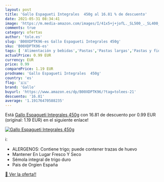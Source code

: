 ```yaml
---
layout: post
title: 'Gallo Espagueti Integrales  450g al 16.81 % de descuento'
date: 2021-05-31 08:34:41
image: 'https://m.media-amazon.com/images/I/41x5+j+jofL._SL500_._SL400_.jpg'
comments: true
category: ofertas
author: 'tole.es'
slug: 'B00XDPTK96-es Gallo Espagueti Integrales 450g'
sku: 'B00XDPTK96-es'
tags: [ 'Alimentación y bebidas','Pastas','Pastas largas','Pastas y fideos','espagueti','gallo', ]
actualPrice: 0.99 EUR
currency: EUR
price: 0.99
comparePrice: 1.19 EUR
prodname: 'Gallo Espagueti Integrales  450g'
country: 'es'
flag: '🇪🇸'
brand: 'Gallo'
buyurl: 'https://www.amazon.es/dp/B00XDPTK96/?tag=tolees-21'
descuento: '16.81'
average: '1.19176470588235'
---
```


Está [Gallo Espagueti Integrales  450g](https://www.amazon.es/dp/B00XDPTK96/?tag=tolees-21) con 16.81 de descuento por 0.99 EUR (original: 1.19 EUR) en el siguiente enlace!

[![Gallo Espagueti Integrales  450g](https://m.media-amazon.com/images/I/41x5+j+jofL._SL500_._SL400_.jpg)](https://www.amazon.es/dp/B00XDPTK96/?tag=tolees-21)

ℹ️:

- ALERGENOS: Contiene trigo; puede contener trazas de huevo
- Mantener En Lugar Fresco Y Seco
- Sémola integral de trigo duro
- Pais de Orgien España

[🛒 Ver la oferta!!](https://www.amazon.es/dp/B00XDPTK96/?tag=tolees-21)
